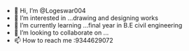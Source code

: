 - 👋 Hi, I’m @Logeswar004
- 👀 I’m interested in ...drawing and designing works
- 🌱 I’m currently learning ...final year in B.E civil engineering
- 💞️ I’m looking to collaborate on ...
- 📫 How to reach me :9344629072

<!---
Logeswar004/Logeswar004 is a ✨ special ✨ repository because its `README.md` (this file) appears on your GitHub profile.
You can click the Preview link to take a look at your changes.
--->
